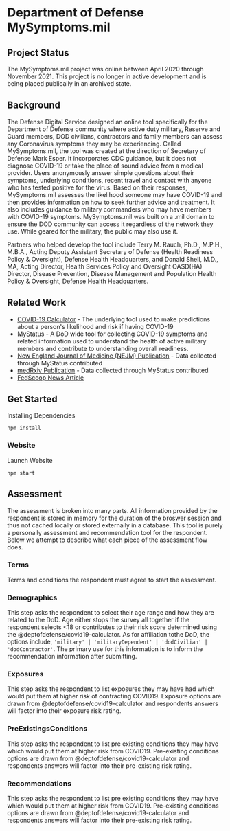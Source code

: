 # Department of Defense MySymptoms.mil

## Project Status

The MySymptoms.mil project was online between April 2020 through November 2021. This project is no longer in active development and is being placed publically in an archived state.

## Background

The Defense Digital Service designed an online tool specifically for the Department of Defense community where active duty military, Reserve and Guard members, DOD civilians, contractors and family members can assess any Coronavirus symptoms they may be experiencing. Called MySymptoms.mil, the tool was created at the direction of Secretary of Defense Mark Esper. It incorporates CDC guidance, but it does not diagnose COVID-19 or take the place of sound advice from a medical provider. Users anonymously answer simple questions about their symptoms, underlying conditions, recent travel and contact with anyone who has tested positive for the virus. Based on their responses, MySymptoms.mil assesses the likelihood someone may have COVID-19 and then provides information on how to seek further advice and treatment. It also includes guidance to military commanders who may have members with COVID-19 symptoms. MySymptoms.mil was built on a .mil domain to ensure the DOD community can access it regardless of the network they use. While geared for the military, the public may also use it.

Partners who helped develop the tool include Terry M. Rauch, Ph.D., M.P.H., M.B.A., Acting Deputy Assistant Secretary of Defense (Health Readiness Policy & Oversight), Defense Health Headquarters, and Donald Shell, M.D., MA, Acting Director, Health Services Policy and Oversight OASD(HA) Director, Disease Prevention, Disease Management and Population Health Policy & Oversight, Defense Health Headquarters.

## Related Work

-   [COVID-19 Calculator](https://github.com/deptofdefense/covid19-calculator) - The underlying tool used to make predictions about a person's likelihood and risk if having COVID-19
-   MyStatus - A DoD wide tool for collecting COVID-19 symptoms and related information used to understand the health of active military members and contribute to understanding overall readiness.
-   [New England Journal of Medicine (NEJM) Publication](https://www.nejm.org/doi/full/10.1056/NEJMoa2019375) - Data collected through MyStatus contributed
-   [medRxiv Publication](https://www.medrxiv.org/content/10.1101/2021.08.25.21254738v1) - Data collected through MyStatus contributed
-   [FedScoop News Article](https://www.fedscoop.com/navy-covid-tracking-app/)

## Get Started

Installing Dependencies

```
npm install
```

### Website

Launch Website

```
npm start
```

## Assessment

The assessment is broken into many parts. All information provided by the respondent is stored in memory for the duration of the broswer session and thus not cached locally or stored externally in a database. This tool is purely a personally assessment and recommendation tool for the respondent. Below we attempt to describe what each piece of the assessment flow does.

### Terms

Terms and conditions the respondent must agree to start the assessment.

### Demographics

This step asks the respondent to select their age range and how they are related to the DoD. Age either stops the survey all together if the respondent selects <18 or contributes to their risk score determined using the @deptofdefense/covid19-calculator. As for affiliation tothe DoD, the options include, `'military' | 'militaryDependent' | 'dodCivilian' | 'dodContractor'`. The primary use for this information is to inform the recommendation information after submitting.

### Exposures

This step asks the respondent to list exposures they may have had which would put them at higher risk of contracting COVID19. Exposure options are drawn from @deptofdefense/covid19-calculator and respondents answers will factor into their exposure risk rating.

### PreExistingsConditions

This step asks the respondent to list pre existing conditions they may have which would put them at higher risk from COVID19. Pre-existing conditions options are drawn from @deptofdefense/covid19-calculator and respondents answers will factor into their pre-existing risk rating.

### Recommendations

This step asks the respondent to list pre existing conditions they may have which would put them at higher risk from COVID19. Pre-existing conditions options are drawn from @deptofdefense/covid19-calculator and respondents answers will factor into their pre-existing risk rating.
